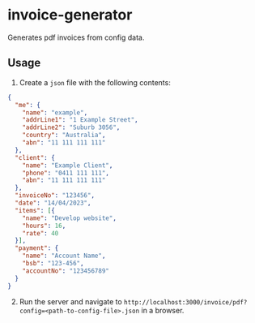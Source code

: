 # invoice-generator
Generates pdf invoices from config data.

## Usage
1. Create a `json` file with the following contents:
```json
{
  "me": {
    "name": "example",
    "addrLine1": "1 Example Street",
    "addrLine2": "Suburb 3056",
    "country": "Australia",
    "abn": "11 111 111 111"
  },
  "client": {
    "name": "Example Client",
    "phone": "0411 111 111",
    "abn": "11 111 111 111"
  },
  "invoiceNo": "123456",
  "date": "14/04/2023",
  "items": [{
    "name": "Develop website",
    "hours": 16,
    "rate": 40
  }],
  "payment": {
    "name": "Account Name",
    "bsb": "123-456",
    "accountNo": "123456789"
  }
}
```
2. Run the server and navigate to `http://localhost:3000/invoice/pdf?config=<path-to-config-file>.json` in a browser.

